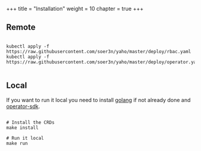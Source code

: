 +++
title = "Installation"
weight = 10
chapter = true
+++

## Remote

```

kubectl apply -f https://raw.githubusercontent.com/soer3n/yaho/master/deploy/rbac.yaml
kubectl apply -f https://raw.githubusercontent.com/soer3n/yaho/master/deploy/operator.yaml


```

##  Local

If you want to run it local you need to install [golang](https://golang.org/doc/install) if not already done and [operator-sdk](https://sdk.operatorframework.io/docs/installation/).

```

# Install the CRDs
make install

# Run it local
make run

```
